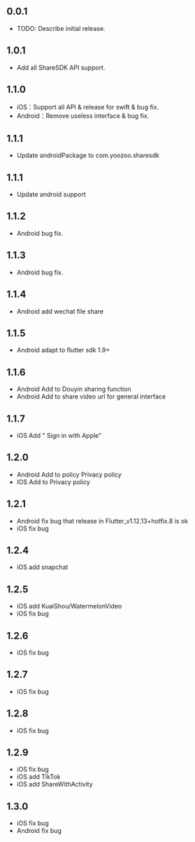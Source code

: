## 0.0.1

* TODO: Describe initial release.

## 1.0.1

* Add all ShareSDK API support.

## 1.1.0

* iOS：Support all API & release for swift & bug fix.
* Android：Remove useless interface & bug fix.

## 1.1.1

* Update androidPackage to com.yoozoo.sharesdk

## 1.1.1

* Update android support

## 1.1.2

* Android bug fix.

## 1.1.3

* Android bug fix.

## 1.1.4

* Android add wechat file share

## 1.1.5
* Android  adapt to flutter sdk 1.9+

## 1.1.6
* Android Add to Douyin sharing function
* Android Add to share video url for general interface

## 1.1.7
* iOS Add " Sign in with Apple"

## 1.2.0
* Android Add to policy Privacy policy
* IOS Add to Privacy policy

## 1.2.1
* Android fix bug that release in Flutter_v1.12.13+hotfix.8 is ok
* iOS fix bug

## 1.2.4

* iOS add snapchat

## 1.2.5

* iOS add KuaiShou/WatermelonVideo
* iOS fix bug

## 1.2.6
* iOS fix bug

## 1.2.7
* iOS fix  bug

## 1.2.8
* iOS fix  bug

## 1.2.9
* iOS fix  bug
* iOS add TikTok
* iOS add ShareWithActivity



## 1.3.0

* iOS fix  bug
* Android fix bug

